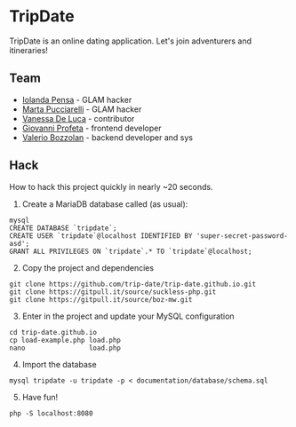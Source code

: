 # TripDate

TripDate is an online dating application. Let's join adventurers and itineraries!

## Team

* [Iolanda Pensa](http://iopensa.ch/iolanda-pensa) - GLAM hacker
* [Marta Pucciarelli](https://it.wikipedia.org/wiki/Utente:Marta.pucciarelli) - GLAM hacker
* [Vanessa De Luca](https://maind.supsi.ch/master-interaction-design/) - contributor
* [Giovanni Profeta](https://maind.supsi.ch/master-interaction-design/) - frontend developer
* [Valerio Bozzolan](https://boz.reyboz.it/) - backend developer and sys

## Hack

How to hack this project quickly in nearly ~20 seconds.

1. Create a MariaDB database called (as usual):

```
mysql
CREATE DATABASE `tripdate`;
CREATE USER `tripdate`@localhost IDENTIFIED BY 'super-secret-password-asd';
GRANT ALL PRIVILEGES ON `tripdate`.* TO `tripdate`@localhost;
```

2. Copy the project and dependencies

```
git clone https://github.com/trip-date/trip-date.github.io.git
git clone https://gitpull.it/source/suckless-php.git
git clone https://gitpull.it/source/boz-mw.git
```

3. Enter in the project and update your MySQL configuration

```
cd trip-date.github.io
cp load-example.php load.php
nano                load.php
```

4. Import the database

```
mysql tripdate -u tripdate -p < documentation/database/schema.sql 
```

5. Have fun!

```
php -S localhost:8080
```
